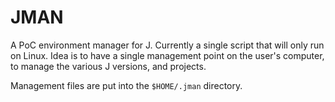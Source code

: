 # JMAN

A PoC environment manager for J. Currently a single script that will only run on Linux. Idea is to have a single management point on the user's computer, to manage the various J versions, and projects.

Management files are put into the `$HOME/.jman` directory.


